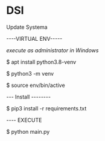 # DSI
Update Systema


----VIRTUAL ENV-----

*execute as administrator in Windows*

$ apt install python3.8-venv

$ python3 -m venv 

$ source env/bin/active

--- Install --------

$ pip3 install -r requirements.txt

---- EXECUTE

$ python main.py 

